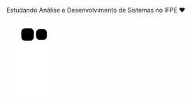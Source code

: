 Estudando Análise e Desenvolvimento de Sistemas no IFPE ❤
![Snake animation](https://github.com/beatrijz/beatrijz/blob/output/github-contribution-grid-snake.svg)
